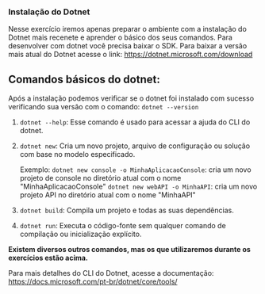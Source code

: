 ### Instalação do Dotnet

Nesse exercício iremos apenas preparar o ambiente com a instalação do Dotnet mais recenete e aprender o básico dos seus comandos.
Para desenvolver com dotnet você precisa baixar o SDK.
Para baixar a versão mais atual do Dotnet acesse o link: https://dotnet.microsoft.com/download

## Comandos básicos do dotnet:

Após a instalação podemos verificar se o dotnet foi instalado com sucesso verificando sua versão com o comando:
    `dotnet --version`

1. `dotnet --help`: Esse comando é usado para acessar a ajuda do CLI do dotnet.

2. `dotnet new`: Cria um novo projeto, arquivo de configuração ou solução com base no modelo especificado.

    Exemplo:
    `dotnet new console -o MinhaAplicacaoConsole`: cria um novo projeto de console no diretório atual com o nome "MinhaAplicacaoConsole"
    `dotnet new webAPI -o MinhaAPI`: cria um novo projeto API no diretório atual com o nome "MinhaAPI"

3. `dotnet build`: Compila um projeto e todas as suas dependências.

4. `dotnet run`: Executa o código-fonte sem qualquer comando de compilação ou inicialização explícito.

**Existem diversos outros comandos, mas os que utilizaremos durante os exercícios estão acima.**

Para mais detalhes do CLI do Dotnet, acesse a documentação: https://docs.microsoft.com/pt-br/dotnet/core/tools/ 